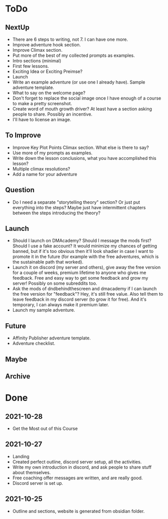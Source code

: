 # ToDo
## NextUp
- There are 6 steps to writing, not 7. I can have one more.
- Improve adventure hook section.
- Improve Climax section.
- Put more of the best of my collected prompts as examples.
- Intro sections (minimal)
- First few lessons.
- Exciting Idea or Exciting Preimse?
- Launch
- Write an example adventure (or use one I already have). Sample adventure template.
- What to say on the welcome page?
- Don't forget to replace the social image once I have enough of a course to make a pretty screenshot.
- Create word of mouth growth driver? At least have a section asking people to share. Possibly an incentive.
- I'll have to license an image.
## To Improve
- Improve Key Plot Points Climax section. What else is there to say?
- Use more of my prompts as examples.
- Write down the lesson conclusions, what you have accomplished this lesson?
- Multiple climax resolutions?
- Add a name for your adventure
## Question
- Do I need a separate "storytelling theory" section? Or just put everything into the steps? Maybe just have intermittent chapters between the steps introducing the theory?
## Launch
- Should I launch on DMAcademy? Should I message the mods first? Should I use a fake account? It would minimize my chances of getting banned, but if it's too obvious then it'll look shadier in case I want to promote it in the future (for example with the free adventures, which is the sustainable path that worked).
- Launch it on discord (my server and others), give away the free version for a couple of weeks, premium lifetime to anyone who gives me feedback. Free and easy way to get some feedback and grow my server! Possibly on some subreddits too. 
- Ask the mods of dndbehindthescreen and dmacademy if I can launch the free version for "feedback"? Hey, it's still free value. Also tell them to leave feedback in my discord server (to grow it for free). And it's temporary, I can always make it premium later.
- Launch my sample adventure.
## Future
- Affinity Publisher adventure template.
- Adventure checklist.
## Maybe
## Archive
# Done
## 2021-10-28
- Get the Most out of this Course
## 2021-10-27
- Landing
- Created perfect outline, discord server setup, all the activities.
- Write my own introduction in discord, and ask people to share stuff about themselves.
- Free coaching offer messages are written, and are really good.
- Discord server is set up.
## 2021-10-25
- Outline and sections, website is generated from obsidian folder.

